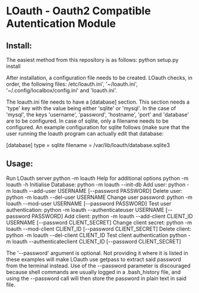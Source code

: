 LOauth - Oauth2 Compatible Autentication Module
===============================================

Install:
--------
The easiest method from this repository is as follows:
  python setup.py install

After installation, a configuration file needs to be created.
LOauth checks, in order, the following files: /etc/loauth.ini', '~/loauth.ini',
'~/.config/localbox/config.ini' and 'loauth.ini'.

The loauth.ini file needs to have a [database] section. This section needs a
'type' key with the value being either 'sqlite' or 'mysql'. In the case of
'mysql', the keys 'username', 'password', 'hostname', 'port' and 'database' are
to be configured. In case of sqlite, only a filename needs to be configured. An
example configuration for sqlite follows (make sure that the user running the
loauth program can actually edit that database:

[database]
type = sqlite
filename = /var/lib/loauth/database.sqlite3

Usage:
------
Run LOauth server
  python -m loauth
Help for additional options
  python -m loauth -h
Initialise Database:
  python -m loauth --init-db
Add user:
  python -m loauth --add-user USERNAME [--password PASSWORD]
Delete user:
  python -m loauth --del-user USERNAME
Change user password:
  python -m loauth --mod-user USERNAME [--password PASSWORD]
Test user authentication:
  python -m loauth --authenticateuser USERNAME [--password PASSWORD]
Add client:
  python -m loauth --add-client CLIENT\_ID USERNAME [--password CLIENT\_SECRET]
Change client secret:
  python -m loauth --mod-client CLIENT\_ID [--password CLIENT\_SECRET]
Delete client:
  python -m loauth --del-client CLIENT\_ID
Test client authentication
   python -m loauth --authenticateclient CLIENT\_ID [--password CLIENT\_SECRET]


The '--password' argument is optional. Not providing it where it is listed in
these examples will make LOauth use getpass to extract said password from the
terminal instead. Use of the --password parameter is discouraged because shell
commands are usually logged in a .bash\_history file, and using the --password
call will then store the password in plain text in said file.

